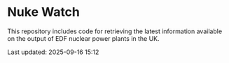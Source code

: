 # Nuke Watch

This repository includes code for retrieving the latest information available on the output of EDF nuclear power plants in the UK.

Last updated: 2025-09-16 15:12